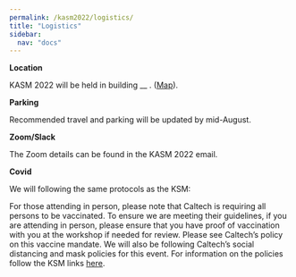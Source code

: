 ```yaml
---
permalink: /kasm2022/logistics/
title: "Logistics"
sidebar:
  nav: "docs"
---
```



**Location**

KASM 2022 will be held in building __ .
(<a href="https://www.google.com/maps/place/California+Institute+of+Technology/@34.137662,-118.127463,17z/data=!3m1!4b1!4m5!3m4!1s0x80c2c4a7ea997b91:0x3499e7d01a61dd1a!8m2!3d34.1376576!4d-118.125269" target="_blank">Map</a>).

**Parking**

Recommended travel and parking will be updated by mid-August.

**Zoom/Slack**

The Zoom details can be found in the KASM 2022 email.

**Covid**

We will following the same protocols as the KSM:

For those attending in person, please note that Caltech is requiring all persons to be vaccinated.  To ensure we are meeting their guidelines, if you are attending in person, please ensure that you have proof of vaccination with you at the workshop if needed for review.  Please see Caltech’s policy on this vaccine mandate.   We will also be following Caltech’s social distancing and mask policies for this event.
For information on the policies follow the KSM links <a href="https://kecksciencemeeting.org/home/logistics/" target="_blank">here</a>.








